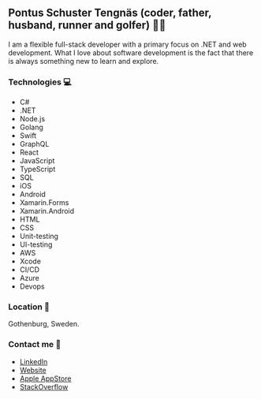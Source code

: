 ## Pontus Schuster Tengnäs (coder, father, husband, runner and golfer) 👨‍💻

I am a flexible full-stack developer with a primary focus on .NET and web development. 
What I love about software development is the fact that there is always something new to learn and explore.

### Technologies 💻
* C#
* .NET
* Node.js
* Golang
* Swift
* GraphQL
* React
* JavaScript
* TypeScript
* SQL
* iOS
* Android
* Xamarin.Forms
* Xamarin.Android
* HTML
* CSS
* Unit-testing
* UI-testing
* AWS
* Xcode
* CI/CD
* Azure
* Devops

### Location 📍
Gothenburg, Sweden.

### Contact me 💬
* [LinkedIn](https://www.linkedin.com/in/pontus-nilsson-tengn%C3%A4s/)
* [Website](https://pst-web.vercel.app/)
* [Apple AppStore](https://itunes.apple.com/se/developer/pontus-nilsson-tengnas/id1356267707)
* [StackOverflow](https://stackoverflow.com/users/8639272/pontusnt)

